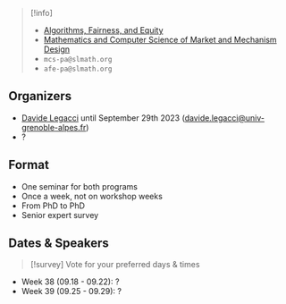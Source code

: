 >[!info]
> - [Algorithms, Fairness, and Equity](https://www.slmath.org/programs/353)
> - [Mathematics and Computer Science of Market and Mechanism Design](https://www.slmath.org/programs/333)
> - `mcs-pa@slmath.org`
> - `afe-pa@slmath.org`

## Organizers
- [Davide Legacci](https://davidelegacci.it/) until September 29th 2023 (davide.legacci@univ-grenoble-alpes.fr)
- ?

## Format
- One seminar for both programs
- Once a week, not on workshop weeks
- From PhD to PhD
- Senior expert survey

## Dates & Speakers

>[!survey]
> Vote for your preferred days & times

- Week 38 (09.18 - 09.22): ?
- Week 39 (09.25 - 09.29): ?


